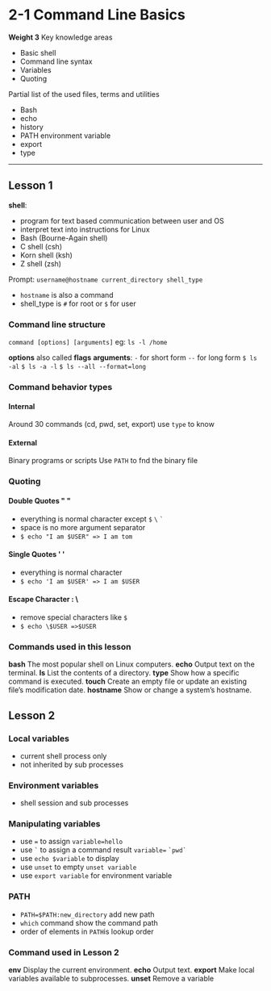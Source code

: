 # 2-1 Command Line Basics

**Weight 3**
Key knowledge areas

- Basic shell
- Command line syntax
- Variables
- Quoting

Partial list of the used files, terms and utilities

- Bash
- echo
- history
- PATH environment variable
- export
- type

-------

## Lesson 1

**shell**:

- program for text based communication between user and OS
- interpret text into instructions for Linux
- Bash (Bourne-Again shell)
- C shell (csh)
- Korn shell (ksh)
- Z shell (zsh)

Prompt: `username@hostname current_directory shell_type`

- `hostname` is also a command
- shell_type is `#` for root or `$` for user

### Command line structure

`command [options] [arguments]`
eg: `ls -l /home`

**options** also called **flags**
**arguments**: `-` for short form `--` for long form
`$ ls -al`
`$ ls -a -l`
`$ ls --all --format=long`

### Command behavior types

#### Internal

Around 30 commands (cd, pwd, set, export)
use `type` to know

#### External

Binary programs or scripts
Use `PATH` to fnd the binary file

### Quoting

#### Double Quotes " "

- everything is normal character except `$` `\` `` ` ``
- space is no more argument separator
- `$ echo "I am $USER" => I am tom`

#### Single Quotes ' '

- everything is normal character
- `$ echo 'I am $USER' => I am $USER`

#### Escape Character : \

- remove special characters like `$`
- `$ echo \$USER =>$USER`

### Commands used in this lesson

**bash**
The most popular shell on Linux computers.
**echo**
Output text on the terminal.
**ls**
List the contents of a directory.
**type**
Show how a specific command is executed.
**touch**
Create an empty file or update an existing file’s modification date.
**hostname**
Show or change a system’s hostname.

## Lesson 2

### Local variables

- current shell process only
- not inherited by sub processes

### Environment variables

- shell session and sub processes

### Manipulating variables

- use `=` to assign `variable=hello`
- use `` ` `` to assign a command result `variable=` `` `pwd` ``
- use `echo $variable` to display
- use `unset` to empty `unset variable`
- use `export variable` for environment variable

### PATH

- `PATH=$PATH:new_directory` add new path
- `which` command show the command path
- order of elements in `PATH`is lookup order

### Command used in Lesson 2

**env**
Display the current environment.
**echo**
Output text.
**export**
Make local variables available to subprocesses.
**unset**
Remove a variable
